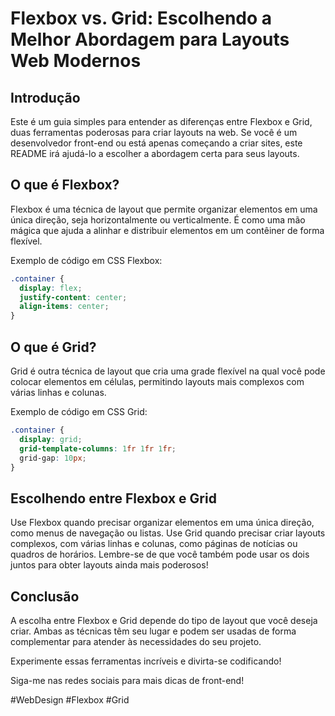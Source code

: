 
# Flexbox vs. Grid: Escolhendo a Melhor Abordagem para Layouts Web Modernos

## Introdução

Este é um guia simples para entender as diferenças entre Flexbox e Grid, duas ferramentas poderosas para criar layouts na web. Se você é um desenvolvedor front-end ou está apenas começando a criar sites, este README irá ajudá-lo a escolher a abordagem certa para seus layouts.

## O que é Flexbox?

Flexbox é uma técnica de layout que permite organizar elementos em uma única direção, seja horizontalmente ou verticalmente. É como uma mão mágica que ajuda a alinhar e distribuir elementos em um contêiner de forma flexível.

Exemplo de código em CSS Flexbox:

```css
.container {
  display: flex;
  justify-content: center;
  align-items: center;
}
```
## O que é Grid?
Grid é outra técnica de layout que cria uma grade flexível na qual você pode colocar elementos em células, permitindo layouts mais complexos com várias linhas e colunas.

Exemplo de código em CSS Grid:

```css
.container {
  display: grid;
  grid-template-columns: 1fr 1fr 1fr;
  grid-gap: 10px;
}
```
## Escolhendo entre Flexbox e Grid

Use Flexbox quando precisar organizar elementos em uma única direção, como menus de navegação ou listas.
Use Grid quando precisar criar layouts complexos, com várias linhas e colunas, como páginas de notícias ou quadros de horários.
Lembre-se de que você também pode usar os dois juntos para obter layouts ainda mais poderosos!

## Conclusão

A escolha entre Flexbox e Grid depende do tipo de layout que você deseja criar. Ambas as técnicas têm seu lugar e podem ser usadas de forma complementar para atender às necessidades do seu projeto.

Experimente essas ferramentas incríveis e divirta-se codificando!

Siga-me nas redes sociais para mais dicas de front-end!


#WebDesign
#Flexbox
#Grid
